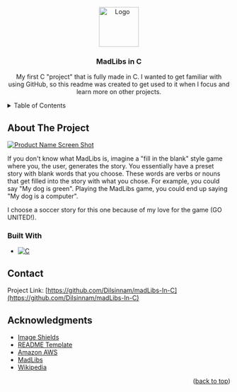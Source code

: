 <!-- PROJECT LOGO -->
<br />
<div align="center">
  <a href="https://github.com/github_username/repo_name">
    <img src="https://m.media-amazon.com/images/S/abs-image-upload-na/1/AmazonStores/ATVPDKIKX0DER/4498f390bec918e23297568ddf99f4b6.w400.h400.png" alt="Logo" width="90" height="90">
  </a>

<h3 align="center">MadLibs in C</h3>

  <p align="center">
    My first C "project" that is fully made in C. I wanted to get familiar with using GitHub, so this readme was created to get used to it when I focus and learn more on other projects.
    <br />
</div>

<!-- TABLE OF CONTENTS -->
<details>
  <summary>Table of Contents</summary>
  <ol>
    <li>
      <a href="#about-the-project">About The Project</a>
      <ul>
        <li><a href="#built-with">Built With</a></li>
      </ul>
    </li>
    <li><a href="#contact">Contact</a></li>
    <li><a href="#acknowledgments">Acknowledgments</a></li>
  </ol>
</details>

<!-- ABOUT THE PROJECT -->

## About The Project

[![Product Name Screen Shot][product-screenshot]](https://i.imgur.com/byMZDhC.png)

If you don't know what MadLibs is, imagine a "fill in the blank" style game where you, the user, generates the story. You essentially have a preset story with blank words that you choose. These words are verbs or nouns that get filled into the story with what you chose. For example, you could say "My dog is green". Playing the MadLibs game, you could end up saying "My dog is a computer".

I choose a soccer story for this one because of my love for the game (GO UNITED!).

### Built With

- [![C][C]][C-url]

<!-- CONTACT -->

## Contact

Project Link: [https://github.com/Dilsinnam/madLibs-In-C](https://github.com/Dilsinnam/madLibs-In-C)

<!-- ACKNOWLEDGMENTS -->

## Acknowledgments

- [Image Shields](https://shields.io/)
- [README Template](https://github.com/othneildrew/Best-README-Template)
- [Amazon AWS](https://aws.amazon.com/?nc2=h_lg)
- [MadLibs](https://www.madlibs.com/)
- [Wikipedia](https://www.wikipedia.org/)

<p align="right">(<a href="#readme-top">back to top</a>)</p>

<!-- MARKDOWN LINKS & IMAGES -->

[product-screenshot]: https://i.imgur.com/byMZDhC.png
[C]: https://img.shields.io/badge/-C-A8B9CC?logo=C&logoColor=white&style=plastic&logoWidth=20
[C-url]: https://en.wikipedia.org/wiki/C_(programming_language)
